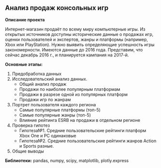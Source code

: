 ## Анализ продаж консольных игр

**Описание проекта**

Интернет-магазин продаёт по всему миру компьютерные игры. Из открытых источников доступны исторические данные о продажах игр, оценки пользователей и экспертов, жанры и платформы (например, Xbox или PlayStation). Нужно выявить определяющие успешность игры закономерности. 
Имеются данные до 2016 года. Представим, что сейчас декабрь 2016 г., и планируетcя кампания на 2017-й. 

**Основные этапы:**
1. Предобработка данных
2. Исследовательский анализ данных. 
    - Общий анализ продаж
    - Продажи по наиболее популярным платформам
    - Продажи в разрезе одной из популярных платформ  
    - Продажи игр по жанрам
3. Портрет пользователя каждого региона
    - Самые популярные платформы (топ-5)
    - Самые популярные жанры (топ-5)
    - Влияние рейтинга ESRB на продажи в отдельном регионе
4. Проверка гипотез
    - Гипотеза№1. Средние пользовательские рейтинги платформ Xbox One и PC одинаковые  
    - Гипотеза№2. Средние пользовательские рейтинги жанров Action и Sports разные.
5. Общие выводы

**Библиотеки:** pandas, numpy, scipy, matplotlib, plotly.express
